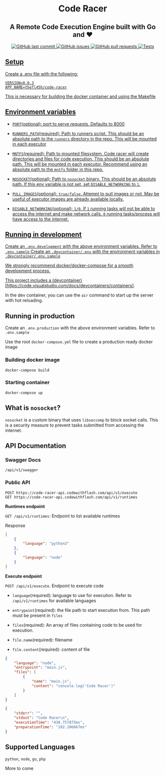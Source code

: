 <h1 align="center">Code Racer</h1>

<h2 align="center">
A Remote Code Execution Engine built with Go and ❤️
</h2>

<p align="center">
    <a href="https://github.com/The-Flash/code-racer/commits/master">
    <img src="https://img.shields.io/github/last-commit/The-Flash/code-racer.svg?style=for-the-badge&logo=github&logoColor=white"
         alt="GitHub last commit">
    <a href="https://github.com/The-Flash/code-racer/issues">
    <img src="https://img.shields.io/github/issues/The-Flash/code-racer.svg?style=for-the-badge&logo=github&logoColor=white"
         alt="GitHub issues">
    <a href="https://github.com/The-Flash/code-racer/pulls">
    <img src="https://img.shields.io/github/issues-pr-raw/The-Flash/code-racer.svg?style=for-the-badge&logo=github&logoColor=white"
         alt="GitHub pull requests">
    <a href="https://github.com/The-Flash/code-racer/actions">
    <img src="https://img.shields.io/github/actions/workflow/status/The-Flash/code-racer/preflight_ci_checks.yml"
         alt="Tests">
</p>


## Setup

Create a .env file with the following:

```
VERSION=0.0.3
APP_NAME=thefl45h/code-racer
```

This is necessary for building the docker container and using the Makefile

## Environment variables

* ```PORT```(optional): port to serve requests. Defaults to 8000

* ```RUNNERS_PATH```(required): Path to runners script. This should be an absolute path to the ```runners``` directory in the repo. This will be mounted in each executor

* ```MNTFS```(required): Path to mounted filesystem. Code racer will create directories and files for code execution. This should be an absolute path. This will be mounted in each executor. Recommend using an absolute path to the ```mntfs``` folder in this repo.

* ```NOSOCKET```(optional): Path to ```nosocket``` binary. This should be an absolute path. If this env variable is not set, set ```DISABLE_NETWORKING``` to ```1```.

* ```PULL_IMAGES```(optional): ```true/false```. Attempt to pull images or not. May be useful of executor images are already available locally. 

* ```DISABLE_NETWORKING```(optional): ```1/0```. If ```1``` running tasks will not be able to access the internet and make network calls. ```0``` running tasks/process will have access to the internet.

## Running in development

Create an ```.env.development``` with the above environment variables. Refer to ```.env.sample```
Create an ```.devcontainer/.env``` with the environment variables in ```.devcontainer/.env.sample```

We strongly recommend docker/docker-compose for a smooth development
process.

This project includes a (devcontainer)[https://code.visualstudio.com/docs/devcontainers/containers].

In the dev container, you can use the ```air``` command to start up the server with hot reloading.


## Running in production

Create an ```.env.production``` with the above environment variables. Refer to ```.env.sample```



Use the root ```docker-compose.yml``` file to create a production ready docker image

### Building docker image

```
docker-compose build
```

### Starting container

```
docker-compose up
```

## What is ```nosocket```?

```nosocket``` is a custom binary that uses ```libseccomp``` to block socket calls.
This is a security measure to prevent tasks submitted from accessing the internet.


## API Documentation

### Swagger Docs

```
/api/v1/swagger
```


### Public API

```
POST https://code-racer-api.codewithflash.com/api/v1/execute
GET https://code-racer-api.codewithflash.com/api/v1/runtimes
```

**Runtimes endpoint**

```GET /api/v1/runtimes```: Endpoint to list available runtimes

Response

```json
[
    {
        "language": "python3"
    },
    {
        "language": "node"
    }
]
```

**Execute endpoint**

```POST /api/v1/execute```. Endpoint to execute code

* ```language```(required): language to use for execution. Refer to ```/api/v1/runtimes``` for available languages

* ```entrypoint```(required): the file path to start execution from. This path must be present in ```files```
* ```files```(required): An array of files containing code to be used for execution.
* ```file.name```(required): filename
* ```file.content```(required): content of file


```json
{
    "language": "node",
    "entrypoint": "main.js",
    "files": [
        {
            "name": "main.js",
            "content": "console.log('Code Racer')"
        }
    ]
}
```


```json
{
    "stderr": "",
    "stdout": "Code Racer\n",
    "executionTime": "438.757875ms",
    "preparationTime": "102.106667ms"
}
```

## Supported Languages

```python```, ```node```, ```go```, ```php```

More to come